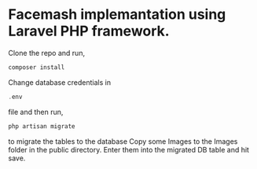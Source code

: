# Facemash implemantation using Laravel PHP framework.
Clone the repo and run,
```PHP
composer install
```
Change database credentials in 
```php
.env
```
file
and then run,
```php
php artisan migrate
```
to migrate the tables to the database
Copy some Images to the Images folder in the public directory.
Enter them into the migrated DB table and hit save.
